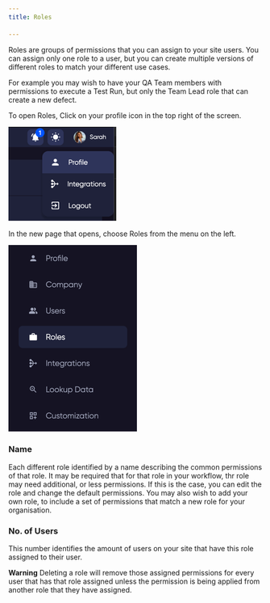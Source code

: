 ```yaml
---
title: Roles

---
```

Roles are groups of permissions that you can assign to your site users. You can assign only one role to a user, but you can create multiple versions of different roles to match your different use cases. 

For example you may wish to have your QA Team members with permissions to execute a Test Run, but only the Team Lead role that can create a new defect.

To open Roles, Click on your profile icon in the top right of the screen.

![img_2.png](img_2.png)

In the new page that opens, choose Roles from the menu on the left.

![img_1.png](img_1.png)


### Name

Each different role identified by a name describing the common permissions of that role. It may be required that for that role in your workflow, thr role may need additional, or less permissions. If this is the case, you can edit the role and change the default permissions. 
You may also wish to add your own role, to include a set of permissions that match a new role for your organisation.

### No. of Users
This number identifies the amount of users on your site that have this role assigned to their user. 

**Warning** Deleting a role will remove those assigned permissions for every user that has that role assigned unless the permission is being applied from another role that they have assigned. 
